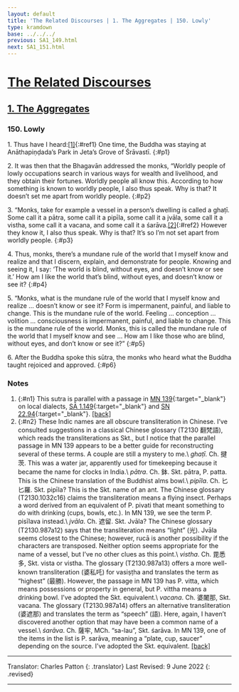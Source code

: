 ```yaml
---
layout: default
title: 'The Related Discourses | 1. The Aggregates | 150. Lowly'
type: kramdown
base: ../../../
previous: SA1_149.html
next: SA1_151.html
---
```


# [The Related Discourses](../index.html)
## [1. The Aggregates](index.html)
### 150. Lowly

1\. Thus have I heard:[\[1\]](#n1){:#ref1} One time, the Buddha was staying at Anāthapiṇḍada’s Park in Jeta’s Grove of Śrāvastī.
{:#p1}

2\. It was then that the Bhagavān addressed the monks, “Worldly people of lowly occupations search in various ways for wealth and livelihood, and they obtain their fortunes. Worldly people all know this. According to how something is known to worldly people, I also thus speak. Why is that? It doesn’t set me apart from worldly people.
{:#p2}

3\. “Monks, take for example a vessel in a person’s dwelling is called a ghaṭī. Some call it a pātra, some call it a pipīla, some call it a jvāla, some call it a vistha, some call it a vacana, and some call it a śarāva.[\[2\]](#n2){:#ref2} However they know it, I also thus speak. Why is that? It’s so I’m not set apart from worldly people.
{:#p3}

4\. Thus, monks, there’s a mundane rule of the world that I myself know and realize and that I discern, explain, and demonstrate for people. Knowing and seeing it, I say: ‘The world is blind, without eyes, and doesn’t know or see it.’ How am I like the world that’s blind, without eyes, and doesn’t know or see it?
{:#p4}

5\. “Monks, what is the mundane rule of the world that I myself know and realize … doesn’t know or see it? Form is impermanent, painful, and liable to change. This is the mundane rule of the world. Feeling … conception … volition … consciousness is impermanent, painful, and liable to change. This is the mundane rule of the world. Monks, this is called the mundane rule of the world that I myself know and see … How am I like those who are blind, without eyes, and don’t know or see it?”
{:#p5}

6\. After the Buddha spoke this sūtra, the monks who heard what the Buddha taught rejoiced and approved.
{:#p6}

### Notes

1. {:#n1} This sutra is parallel with a passage in [MN 139](https://suttacentral.net/mn139){:target="_blank"} on local dialects, [SĀ 1.149](SA1_149.html){:target="_blank"} and [SN 22.94](https://suttacentral.net/sn22.94){:target="_blank"}. [\[back\]](#ref1)
2. {:#n2} These Indic names are all obscure transliteration in Chinese. I’ve consulted suggestions in a classical Chinese glossary (T2130 翻梵語), which reads the transliterations as Skt., but I notice that the parallel passage in MN 139 appears to be a better guide for reconstructing several of these terms. A couple are still a mystery to me.\\
*ghaṭī.* Ch. 揵茨. This was a water jar, apparently used for timekeeping because it became the name for clocks in India.\\
*pātra*. Ch. 鉢. Skt. pātra, P. patta. This is the Chinese translation of the Buddhist alms bowl.\\
*pipīla*. Ch. 匕匕羅. Skt. pipīla? This is the Skt. name of an ant. The Chinese glossary (T2130.1032c16) claims the transliteration means a flying insect. Perhaps a word derived from an equivalent of P. pivati that meant something to do with drinking (cups, bowls, etc.). In MN 139, we see the term P. pisīlava instead.\\
*jvāla*. Ch. 遮留. Skt. Jvāla? The Chinese glossary (T2130.987a12) says that the transliteration means “light” (光). Jvāla seems closest to the Chinese; however, rucā is another possibility if the characters are transposed. Neither option seems appropriate for the name of a vessel, but I’ve no other clues as this point.\\
*vistha*. Ch. 毘悉多, Skt. vista or vistha. The glossary (T2130.987a13) offers a more well-known transliteration (婆私吒) for vasiṣṭha and translates the term as “highest” (最勝). However, the passage in MN 139 has P. vitta, which means possessions or property in general, but P. vittha means a drinking bowl. I’ve adopted the Skt. equivalent.\\
*vacana*. Ch. 婆闍那, Skt. vacana. The glossary (T2130.987a14) offers an alternative transliteration (婆遮那) and translates the term as “speech” (語). Here, again, I haven’t discovered another option that may have been a common name of a vessel.\\
*śarāva*. Ch. 薩牢, MCh. “sa-lau”, Skt. śarāva. In MN 139, one of the items in the list is P. sarāva, meaning a “plate, cup, saucer” depending on the source. I’ve adopted the Skt. equivalent.
 [\[back\]](#ref2)

---

Translator: Charles Patton
{: .translator}
Last Revised: 9 June 2022
{: .revised}

---